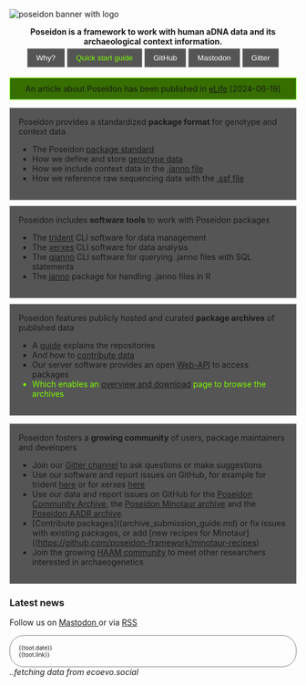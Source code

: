 ![poseidon banner with logo](_media/Poseidon-Logo-WaterGraphicLrg.png)

<center>
<b>Poseidon is a framework to work with human aDNA data and its archaeological context information.</b>
</center>

<div id="landingPageButtonsOuter">
  <div id="landingPageButtonsInner">
    <button onclick="window.open(
      '#/background',
      '_blank');;"
      class="button">
      <span>
        <i class="fa fa-question-circle" aria-hidden="true"></i> Why?
      </span>
    </button>
    <button onclick="window.open(
      '#/getting_started',
      '_blank');;"
      class="button">
      <span style="color: #7CFC00">
        <i class="fa fa-play-circle" aria-hidden="true"></i> Quick start guide
      </span>
    </button>
    <button onclick="window.open(
      'https://github.com/poseidon-framework',
      '_blank');;"
      class="button">
      <span>
        <i class="fab fa-github" aria-hidden="true"></i> GitHub
      </span>
    </button>
    <button onclick="window.open(
      'https://ecoevo.social/@poseidon',
      '_blank');;"
      class="button">
      <span>
        <i class="fab fa-mastodon" aria-hidden="true"></i> Mastodon
      </span>
    </button>
    <button onclick="window.open(
      'https://app.gitter.im/#/room/!TycQipeBdEPTHWqilU:gitter.im',
      '_blank');;"
      class="button">
      <span>
        <i class="fab fa-gitter" aria-hidden="true"></i> Gitter
      </span>
    </button>
  </div>
</div>

<style>
  #landingPageButtonsOuter {
    width:100%
  }
  #landingPageButtonsInner {
    display: table;
    margin: 0 auto;
  }
  .button {
    color: white;
    background-color: #555555;
    border: 1px solid;
    border-color: grey;
    padding: 8px 15px;
    text-align: center;
    margin: 4px 2px;
    cursor: pointer;
    transition: all 0.5s;
  }
  .button span {
    cursor: pointer;
    display: inline-block;
    position: relative;
    transition: 0.5s;
  }
  .button span:after {
    content: '\00bb';
    position: absolute;
    opacity: 0;
    top: 0;
    right: -20px;
    transition: 0.5s;
  }
  .button:hover span {
    padding-right: 25px;
  }
  .button:hover span:after {
    opacity: 1;
    right: 0;
  }
</style>

<p></p>

<div class="paper-element">
<i class="fas fas fa-newspaper" aria-hidden="true"></i>
An article about Poseidon has been published in <a href="https://elifesciences.org/reviewed-preprints/98317">eLife</a> [2024-06-19]
</div>

<p></p>

<div class="grid-container">
  <div class="grid-element">
    <div class="grid-symbol"><i class="fas fa-clipboard-list" aria-hidden="true"></i></div>
    Poseidon provides a standardized <b>package format</b> for genotype and context data
    <ul>
      <li>The Poseidon <a href="#standard">package standard</a></li>
      <li>How we define and store <a href="#genotype_data">genotype data</a></li>
      <li>How we include context data in the <a href="#janno_details">.janno file</a></li>
      <li>How we reference raw sequencing data with the <a href="#ssf_details">.ssf file</a></li>
    </ul> 
  </div>
  <div class="grid-element">
    <div class="grid-symbol"><i class="fas fa-tools" aria-hidden="true"></i></div>
    Poseidon includes <b>software tools</b> to work with Poseidon packages
    <ul>
      <li>The <a href="#trident">trident</a> CLI software for data management</li>
      <li>The <a href="#xerxes">xerxes</a> CLI software for data analysis</li>
      <li>The <a href="#qjanno">qjanno</a> CLI software for querying .janno files with SQL statements</li>
      <li>The <a href="#janno_r_package">janno</a> package for handling .janno files in R</li>
    </ul>
  </div>
  <div class="grid-element">
    <div class="grid-symbol"><i class="fas fa-download" aria-hidden="true"></i></div>
    Poseidon features publicly hosted and curated <b>package archives</b> of published data
    <ul>
      <li>A <a href="#archive_overview">guide</a> explains the repositories</li>
      <li>And how to <a href="#archive_submission_guide">contribute data</a></li>
      <li>Our server software provides an open <a href="#web_api">Web-API</a> to access packages</li>
      <li style="color: #7CFC00">Which enables an <a href="https://server.poseidon-adna.org">overview and download</a> page to browse the archives</li>
    </ul>
  </div>
</div>

<style>
  .grid-container{
    display: grid;
    grid-template-columns: repeat( auto-fit, minmax(250px, 1fr) );
    grid-gap: 10px;
  }
  .grid-element{
    background-color: #555555;
    border: 1px solid;
    border-color: grey;
    text-align: left;
    padding: 15px;
  }
  .grid-symbol {
    text-align: center;
    font-size: 30px;
  }
  .paper-element{
    background-color: #366e00;
    border: 1px solid;
    border-color: #7CFC00;
    text-align: center;
    padding: 10px;
  }
</style>

<p></p>

<div class="grid-element">
<div class="grid-symbol"><i class="fa fa-users" aria-hidden="true"></i></div>
Poseidon fosters a <b>growing community</b> of users, package maintainers and developers

* Join our [Gitter channel](https://app.gitter.im/#/room/!TycQipeBdEPTHWqilU:gitter.im) to ask questions or make suggestions
* Use our software and report issues on GitHub, for example for trident [here](https://github.com/poseidon-framework/poseidon-hs/issues) or for xerxes [here](https://github.com/poseidon-framework/poseidon-analysis-hs/issues)
* Use our data and report issues on GitHub for the [Poseidon Community Archive](https://github.com/poseidon-framework/community-archive/issues), the [Poseidon Minotaur archive](https://github.com/poseidon-framework/minotaur-archive/issues) and the [Poseidon AADR archive](https://github.com/poseidon-framework/aadr-archive/issues).
* [Contribute packages]((archive_submission_guide.md) or fix issues with existing packages, or add [new recipes for Minotaur]((https://github.com/poseidon-framework/minotaur-recipes)
* Join the growing [HAAM community](https://haam-community.github.io) to meet other researchers interested in archaeogenetics
</div>

### Latest news

Follow us on <a href=https://ecoevo.social/@poseidon>Mastodon <i class="fab fa-mastodon" aria-hidden="true"></i></a> or via <a href=https://ecoevo.social/@poseidon.rss>RSS <i class="fa fa-rss" aria-hidden="true"></i></a>

<script>
  Vue.createApp({
    data () {
     return {
        toots: null
      }
    },
    async mounted () {
      const rssResponse = await fetch(
        "https://ecoevo.social/@poseidon.rss"
      );
      const rssData = await rssResponse.text();
      this.toots = this.parseRSS(rssData);
    },
    methods: {
      parseRSS(xmlString) {
        const parser = new DOMParser();
        const xmlDoc = parser.parseFromString(xmlString, 'text/xml');
        const items = xmlDoc.querySelectorAll('item');
        const itemArray = Array.from(items).slice(0, 9);
        const parsedItems = [];
        itemArray.forEach((item) => {
          const dateElement = item.querySelector('pubDate');
          const linkElement = item.querySelector('link');
          const descriptionElement = item.querySelector('description');
          if (dateElement && linkElement && descriptionElement) {
            const date = dateElement.textContent;
            const link = linkElement.textContent;
            const description = descriptionElement.textContent;
            parsedItems.push({
              date,
              link,
              description,
            });
          }
        });

        return parsedItems;
      }
    }
  }).mount('#tootViewer');
</script>

<div id="tootViewer">

  <div v-if="toots">
    <div class="grid-container">
      <div class="news-grid-element" v-for="toot in toots">
        <div class="news-small-text"><i class="fab fa-mastodon" aria-hidden="true"></i> {{toot.date}}</div>
        <div class="news-small-text"><a :href=toot.link> {{toot.link}}</a></div>
        <div v-html="toot.description"></div>
      </div>
    </div>
  </div>
  
  <div v-else><i>..fetching data from ecoevo.social</i></div>

</div>

<style>
  .news-grid-element{
    border-radius: 25px;
    border: 1px solid;
    border-color: grey;
    text-align: left;
    padding: 15px;
    overflow-wrap: break-word;
  }
  .news-small-text{
    font-size: 10px;
  }
</style>